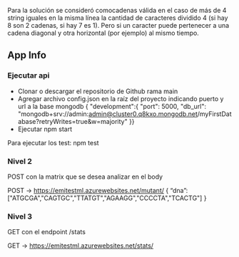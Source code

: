 Para la solución se consideró comocadenas válida en el caso de más de 4 string iguales en la misma línea la cantidad de caracteres dividido 4 (si hay 8 son 2 cadenas, si hay 7 es 1). Pero si un caracter puede pertenecer a una cadena diagonal y otra horizontal (por ejemplo) al mismo tiempo. 

## App Info

### Ejecutar api
- Clonar o descargar el repositorio de Github rama main
- Agregar archivo config.json en la raíz del proyecto indicando puerto y url a la base mongodb
  { "development":{
      "port": 5000,
      "db_url": "mongodb+srv://admin:admin@cluster0.q8kxo.mongodb.net/myFirstDatabase?retryWrites=true&w=majority"
  }}
- Ejecutar npm start 

Para ejecutar los test: npm test


### Nivel 2
POST con la matrix que se desea analizar en el body

 POST → https://emitestml.azurewebsites.net/mutant/
{ “dna”:["ATGCGA","CAGTGC","TTATGT","AGAAGG","CCCCTA","TCACTG"] }

### Nivel 3
GET con el endpoint /stats

 GET → https://emitestml.azurewebsites.net/stats/
 
